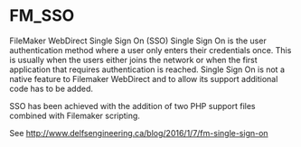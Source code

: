 # FM_SSO
FileMaker WebDirect Single Sign On (SSO)
Single Sign On is the user authentication method where a user only enters their credentials once. This is usually when the users either joins the network or when the first application that requires authentication is reached. Single Sign On is not a native feature to Filemaker WebDirect and to allow its support additional code has to be added.

SSO has been achieved with the addition of two PHP support files combined with Filemaker scripting.

See http://www.delfsengineering.ca/blog/2016/1/7/fm-single-sign-on

